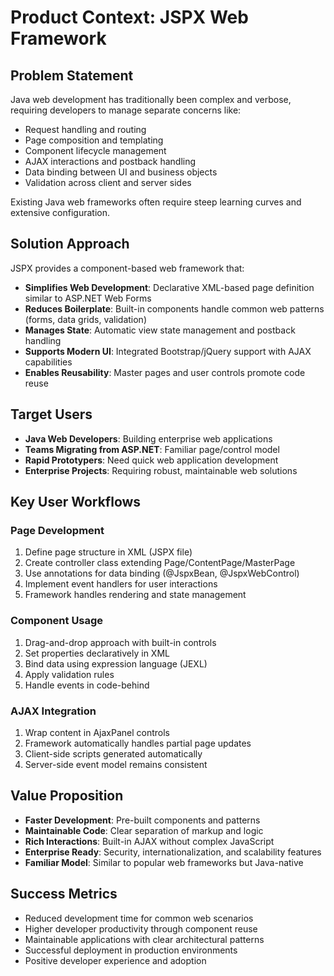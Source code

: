 # Product Context: JSPX Web Framework

## Problem Statement
Java web development has traditionally been complex and verbose, requiring developers to manage separate concerns like:
- Request handling and routing
- Page composition and templating
- Component lifecycle management
- AJAX interactions and postback handling
- Data binding between UI and business objects
- Validation across client and server sides

Existing Java web frameworks often require steep learning curves and extensive configuration.

## Solution Approach
JSPX provides a component-based web framework that:
- **Simplifies Web Development**: Declarative XML-based page definition similar to ASP.NET Web Forms
- **Reduces Boilerplate**: Built-in components handle common web patterns (forms, data grids, validation)
- **Manages State**: Automatic view state management and postback handling
- **Supports Modern UI**: Integrated Bootstrap/jQuery support with AJAX capabilities
- **Enables Reusability**: Master pages and user controls promote code reuse

## Target Users
- **Java Web Developers**: Building enterprise web applications
- **Teams Migrating from ASP.NET**: Familiar page/control model
- **Rapid Prototypers**: Need quick web application development
- **Enterprise Projects**: Requiring robust, maintainable web solutions

## Key User Workflows

### Page Development
1. Define page structure in XML (JSPX file)
2. Create controller class extending Page/ContentPage/MasterPage
3. Use annotations for data binding (@JspxBean, @JspxWebControl)
4. Implement event handlers for user interactions
5. Framework handles rendering and state management

### Component Usage
1. Drag-and-drop approach with built-in controls
2. Set properties declaratively in XML
3. Bind data using expression language (JEXL)
4. Apply validation rules
5. Handle events in code-behind

### AJAX Integration
1. Wrap content in AjaxPanel controls
2. Framework automatically handles partial page updates
3. Client-side scripts generated automatically
4. Server-side event model remains consistent

## Value Proposition
- **Faster Development**: Pre-built components and patterns
- **Maintainable Code**: Clear separation of markup and logic
- **Rich Interactions**: Built-in AJAX without complex JavaScript
- **Enterprise Ready**: Security, internationalization, and scalability features
- **Familiar Model**: Similar to popular web frameworks but Java-native

## Success Metrics
- Reduced development time for common web scenarios
- Higher developer productivity through component reuse
- Maintainable applications with clear architectural patterns
- Successful deployment in production environments
- Positive developer experience and adoption
